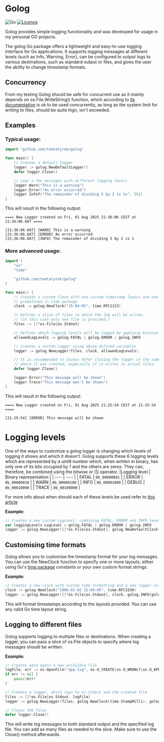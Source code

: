 # Golog

![Go](https://img.shields.io/badge/go-%2300ADD8.svg?style=for-the-badge&logo=go&logoColor=white)
[![Licence](https://img.shields.io/github/license/Ileriayo/markdown-badges?style=for-the-badge)](./LICENSE)

Golog provides simple logging functionality and was developed for usage in my personal GO projects.

The golog Go package offers a lightweight and easy-to-use logging interface for Go applications. It supports logging messages at different levels (such as Info, Warning, Error), can be configured to output logs to various destinations, such as standard output or files, and gives the user the ability to change timestamp formats.

## Concurrency

From my testing Golog should be safe for concurrent use as it mainly depends on os.File.WriteString() function, which according to [its documentation] is ok to be used concurrently, as long as the system limit for writing to files, should be quite hign, isn't exceeded.

## Examples

### Typical usage:

```go
import "github.com/tomtatyrek/golog"

func main() {
    // Creates a default logger
    logger := golog.NewDefaultLogger()
    defer logger.Close()

    // Logs a few messages with different logging levels
    logger.Warn("This is a warning")
    logger.Error("An error occurred")
    logger.Infof("The remainder of dividing 5 by 2 is %v", 5%2)
}
```
This will result in the following output:
```
==== New Logger created on Fri, 01 Aug 2025 21:36:06 CEST at 21:36:06.687 ====

[21:36:06.687] [WARN] This is a warning
[21:36:06.687] [ERROR] An error occurred
[21:36:06.687] [INFO] The remainder of dividing 5 by 2 is 1
```
### More advanced usage:

```go
import (
    "os"
    "time"

    "github.com/tomtatyrek/golog"
)

func main() {
    // Creates a custom clock with one custom timestamp layout and one
    // predefined in time package
    clock := golog.NewClock("15-04-05", time.RFC1123)

    // Defines a slice of files to which the log will be writen.
    // (In this case only one file is provided.)
    files := []*os.File{os.Stdout}

    // Defines which logging levels will be logged by applying bitwise or to them
    allowedLogLevels := golog.FATAL | golog.ERROR | golog.INFO

    // Creates a custom Logger using above-defined variables
    logger := golog.NewLogger(files, clock, allowedLogLevels)

    // It is recommended to always defer closing the logger in the same place
    // where it was created, especially if it writes to actual files.
    defer logger.Close()

    logger.Error("This message will be shown")
    logger.Trace("This message won't be shown")
}
```

This will result in the following output:

```
==== New Logger created on Fri, 01 Aug 2025 21:25:54 CEST at 21-25-54 ====

[21-25-54] [ERROR] This message will be shown
```
# Logging levels

One of the ways to customize a golog logger is changing which levels of logging it shows and which it doesn't. Golog supports these 6 logging levels which are represented by a uint8 number which, when written in binary, has only one of its bits occupied by 1 and the others are zeros. They can, therefore, be combined using the bitwise or (|) operator.
|Logging level | Binary representation |
| :--- | ---: |
| FATAL | `0b_00000001` |
| ERROR | `0b_00000010` |
| WARN  | `0b_00000100` |
| INFO  | `0b_00001000` |
| DEBUG | `0b_00010000` |
| TRACE | `0b_00100000` |

For more info about when should each of these levels be used refer to [this article]

**Example:**
```go
// Creates a new custom LogLevel, combining FATAL, ERROR and INFO levels and passes it to a new logger
var loggingLevels LogLevel = golog.FATAL | golog.ERROR | golog.INFO
logger := golog.NewLogger([]*os.File{os.Stdout}, golog.NewDefaultClock(), loggingLevels)
```

## Customising time formats

Golog allows you to customise the timestamp format for your log messages. You can use the NewClock function to specify one or more layouts, either using Go's [time package] constants or your own custom format strings.

**Example:**
```go
// Creates a new clock with custom time formatting and a new logger using that clock
clock := golog.NewClock("2006-01-02 15:04:05", time.RFC3339)
logger := golog.NewLogger([]*os.File{os.Stdout}, clock, golog.INFO|golog.ERROR)
```

This will format timestamps according to the layouts provided. You can use any valid Go time layout string.

## Logging to different files

Golog supports logging to multiple files or destinations. When creating a logger, you can pass a slice of os.File objects to specify where log messages should be written.

**Example:**

```go
// Creates aand opens a new writalble file
logFile, err := os.OpenFile("app.log", os.O_CREATE|os.O_WRONLY|os.O_APPEND, 0666)
if err != nil {
    panic(err)
}

// Creates a logger, which logs to os.Stdout and the created file
files := []*os.File{os.Stdout, logFile}
logger := golog.NewLogger(files, golog.NewClock(time.StampMilli), golog.INFO|golog.ERROR)

// Closes the files
defer logger.Close()
```

This will write log messages to both standard output and the specified log file. You can add as many files as needed to the slice. Make sure to use the Close() method afterwards.

[this article]: https://sematext.com/blog/logging-levels/
[time package]: https://pkg.go.dev/time#Time.Format
[its documentation]: https://pkg.go.dev/os#hdr-Concurrency